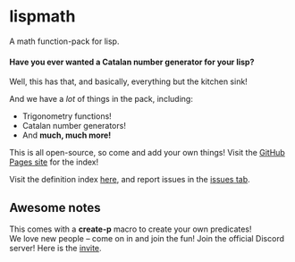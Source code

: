 # lispmath
A math function-pack for lisp.

#### Have you ever wanted a Catalan number generator for your lisp?
Well, this has that, and basically, everything but the kitchen sink!

And we have a *lot* of things in the pack, including:
<ul type="">
  <li>Trigonometry functions!</li>
  <li>Catalan number generators!</li>
  <li>And <strong>much, much more!</strong></li>
 </ul>
 
 This is all open-source, so come and add your own things!
 Visit the <a href='https://mohindertalafuse.github.io/lispmath'>GitHub Pages site</a> for the index!

 Visit the definition index <a href="https://mohindertalafuse.github.io/lispmath/continue%3F.html">here</a>, and report issues in the <a href='https://github.com/mohindertalafuse/lispmath/issues'>issues tab</a>.
 <br/>
 
 
 ## Awesome notes
This comes with a **create-p** macro to create your own predicates!<br/>
We love new people – come on in and join the fun!
Join the official Discord server! Here is the <a href='https://discord.gg/TrpZXtF'>invite</a>.

